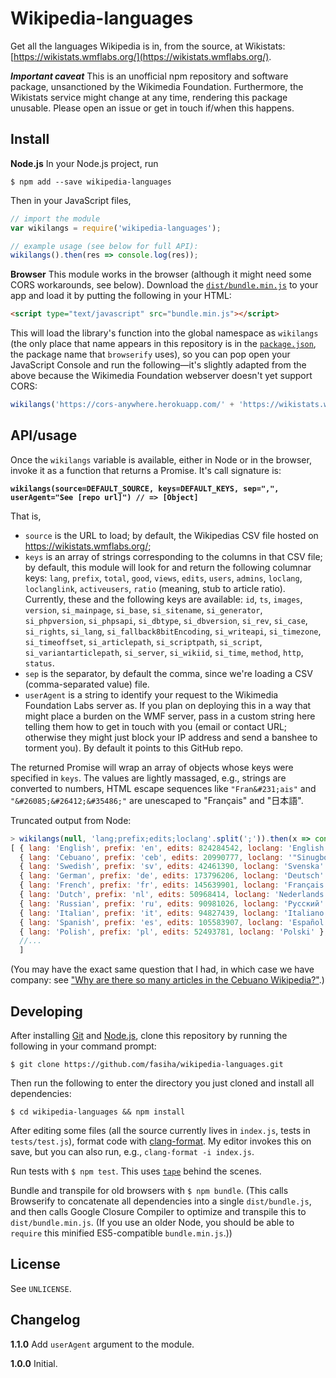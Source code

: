 # Wikipedia-languages

Get all the languages Wikipedia is in, from the source, at Wikistats: [https://wikistats.wmflabs.org/](https://wikistats.wmflabs.org/).

***Important caveat*** This is an unofficial npm repository and software package, unsanctioned by the Wikimedia Foundation. Furthermore, the Wikistats service might change at any time, rendering this package unusable. Please open an issue or get in touch if/when this happens.

## Install

**Node.js** In your Node.js project, run
```
$ npm add --save wikipedia-languages
```
Then in your JavaScript files,
```js
// import the module
var wikilangs = require('wikipedia-languages');

// example usage (see below for full API):
wikilangs().then(res => console.log(res));
```

**Browser** This module works in the browser (although it might need some CORS workarounds, see below). Download the [`dist/bundle.min.js`](dist/bundle.min.js) to your app and load it by putting the following in your HTML:
```html
<script type="text/javascript" src="bundle.min.js"></script>
```

This will load the library's function into the global namespace as `wikilangs` (the only place that name appears in this repository is in the [`package.json`](package.json), the package name that `browserify` uses), so you can pop open your JavaScript Console and run the following—it's slightly adapted from the above because the Wikimedia Foundation webserver doesn't yet support CORS:
```js
wikilangs('https://cors-anywhere.herokuapp.com/' + 'https://wikistats.wmflabs.org/api.php?action=dump&table=wikipedias&format=csv').then(res => console.log(res));
```

## API/usage

Once the `wikilangs` variable is available, either in Node or in the browser, invoke it as a function that returns a Promise. It's call signature is:

**`wikilangs(source=DEFAULT_SOURCE, keys=DEFAULT_KEYS, sep=",", userAgent="See [repo url]") // => [Object]`**

That is,
- `source` is the URL to load; by default, the Wikipedias CSV file hosted on https://wikistats.wmflabs.org/;
- `keys` is an array of strings corresponding to the columns in that CSV file; by default, this module will look for and return the following columnar keys:  `lang`, `prefix`, `total`, `good`, `views`, `edits`, `users`, `admins`, `loclang`, `loclanglink`, `activeusers`, `ratio` (meaning, stub to article ratio). Currently, these and the following keys are available: `id`, `ts`,  `images`, `version`, `si_mainpage`, `si_base`, `si_sitename`, `si_generator`, `si_phpversion`, `si_phpsapi`, `si_dbtype`, `si_dbversion`, `si_rev`, `si_case`, `si_rights`, `si_lang`, `si_fallback8bitEncoding`, `si_writeapi`, `si_timezone`, `si_timeoffset`, `si_articlepath`, `si_scriptpath`, `si_script`, `si_variantarticlepath`, `si_server`, `si_wikiid`, `si_time`, `method`, `http`, `status`.
- `sep` is the separator, by default the comma, since we're loading a CSV (comma-separated value) file.
- `userAgent` is a string to identify your request to the Wikimedia Foundation Labs server as. If you plan on deploying this in a way that might place a burden on the WMF server, pass in a custom string here telling them how to get in touch with you (email or contact URL; otherwise they might just block your IP address and send a banshee to torment you). By default it points to this GitHub repo.

The returned Promise will wrap an array of objects whose keys were specified in `keys`. The values are lightly massaged, e.g., strings are converted to numbers, HTML escape sequences like `"Fran&#231;ais"` and `"&#26085;&#26412;&#35486;"` are unescaped to "Français" and "日本語".

Truncated output from Node:
```js
> wikilangs(null, 'lang;prefix;edits;loclang'.split(';')).then(x => console.log(x));
[ { lang: 'English', prefix: 'en', edits: 824284542, loclang: 'English' },
  { lang: 'Cebuano', prefix: 'ceb', edits: 20990777, loclang: '"Sinugboanong Binisaya"' },
  { lang: 'Swedish', prefix: 'sv', edits: 42461390, loclang: 'Svenska' },
  { lang: 'German', prefix: 'de', edits: 173796206, loclang: 'Deutsch' },
  { lang: 'French', prefix: 'fr', edits: 145639901, loclang: 'Français' },
  { lang: 'Dutch', prefix: 'nl', edits: 50968414, loclang: 'Nederlands' },
  { lang: 'Russian', prefix: 'ru', edits: 90981026, loclang: 'Русский' },
  { lang: 'Italian', prefix: 'it', edits: 94827439, loclang: 'Italiano' },
  { lang: 'Spanish', prefix: 'es', edits: 105583907, loclang: 'Español' },
  { lang: 'Polish', prefix: 'pl', edits: 52493781, loclang: 'Polski' },
  //...
  ]
```

(You may have the exact same question that I had, in which case we have company: see ["Why are there so many articles in the Cebuano Wikipedia?"](https://www.quora.com/Why-are-there-so-many-articles-in-the-Cebuano-language-on-Wikipedia).)

## Developing

After installing [Git](https://git-scm.com/) and [Node.js](https://nodejs.org/), clone this repository by running the following in your command prompt:
```
$ git clone https://github.com/fasiha/wikipedia-languages.git
```
Then run the following to enter the directory you just cloned and install all dependencies:
```
$ cd wikipedia-languages && npm install
```

After editing some files (all the source currently lives in `index.js`, tests in `tests/test.js`), format code with [clang-format](https://clang.llvm.org/docs/ClangFormat.html). My editor invokes this on save, but you can also run, e.g., `clang-format -i index.js`.

Run tests with `$ npm test`. This uses [`tape`](https://github.com/substack/tape) behind the scenes.

Bundle and transpile for old browsers with `$ npm bundle`. (This calls Browserify to concatenate all dependencies into a single `dist/bundle.js`, and then calls Google Closure Compiler to optimize and transpile this to `dist/bundle.min.js`. (If you use an older Node, you should be able to `require` this minified ES5-compatible `bundle.min.js`.))

## License

See `UNLICENSE`.

## Changelog

**1.1.0** Add `userAgent` argument to the module.

**1.0.0** Initial.